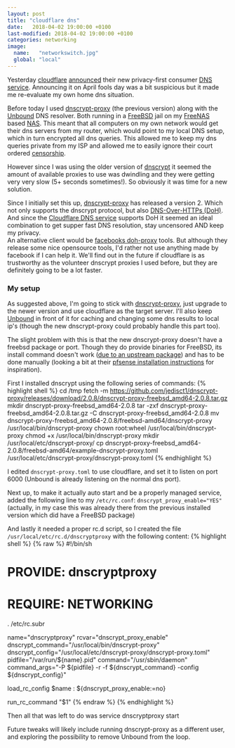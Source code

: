 ```yaml
---
layout: post
title: "cloudflare dns"
date:   2018-04-02 19:00:00 +0100
last-modified: 2018-04-02 19:00:00 +0100
categories: networking
image: 
  name:   "networkswitch.jpg"
  global: "local"
---
```

Yesterday [cloudflare](https://www.cloudflare.com/) [announced](https://blog.cloudflare.com/announcing-1111/) their new privacy-first consumer [DNS service](https://1.1.1.1/). Announcing it on April fools day was a bit suspicious but it made me re-evaluate my own home dns situation. 

Before today I used [dnscrypt-proxy](https://github.com/jedisct1/dnscrypt-proxy) (the previous version) along with the [Unbound](https://www.unbound.net/) DNS resolver. Both running in a [FreeBSD](https://www.freebsd.org/) jail on my [FreeNAS](http://www.freenas.org/) based [NAS](https://en.wikipedia.org/wiki/Network-attached_storage). This meant that all computers on my own network would get their dns servers from my router, which would point to my local DNS setup, which in turn encrypted all dns queries.
This allowed me to keep my dns queries private from my ISP and allowed me to easily ignore their court ordered [censorship](https://en.wikipedia.org/wiki/Countries_blocking_access_to_The_Pirate_Bay).

However since I was using the older version of [dnscrypt](https://dnscrypt.info/) it seemed the amount of available proxies to use was dwindling and they were getting very very slow (5+ seconds sometimes!). So obviously it was time for a new solution. 

Since I initially set this up, [dnscrypt-proxy](https://github.com/jedisct1/dnscrypt-proxy) has released a version 2. Which not only supports the dnscrypt protocol, but also [DNS-Over-HTTPs (DoH)](https://en.wikipedia.org/wiki/DNS_over_HTTPS). And since the [Cloudflare DNS service](https://1.1.1.1/) supports DoH it seemed an ideal combination to get supper fast DNS resolution, stay uncensored AND keep my privacy.  
An alternative client would be [facebooks doh-proxy](https://facebookexperimental.github.io/doh-proxy/) tools. But although they release some nice opensource tools, I'd rather not use anything made by facebook if I can help it. 
We'll find out in the future if cloudflare is as trustworthy as the volunteer dnscrypt proxies I used before, but they are definitely going to be a lot faster.

### My setup

As suggested above, I'm going to stick with [dnscrypt-proxy](https://github.com/jedisct1/dnscrypt-proxy), just upgrade to the newer version and use cloudflare as the target server. I'll also keep [Unbound](https://www.unbound.net/) in front of it for caching and changing some dns results to local ip's (though the new dnscrypt-proxy could probably handle this part too).

The slight problem with this is that the new dnscrypt-proxy doesn't have a freebsd package or port. Though they do provide binaries for FreeBSD, its install command doesn't work ([due to an upstream package](https://github.com/kardianos/service/issues/98)) and has to be done manually (looking a bit at their [pfsense installation instructions](https://github.com/jedisct1/dnscrypt-proxy/wiki/Installation-pfsense) for inspiration). 

First I installed dnscrypt using the following series of commands: 
{% highlight shell %}
cd /tmp
fetch -m https://github.com/jedisct1/dnscrypt-proxy/releases/download/2.0.8/dnscrypt-proxy-freebsd_amd64-2.0.8.tar.gz
mkdir dnscrypt-proxy-freebsd_amd64-2.0.8
tar -zxf dnscrypt-proxy-freebsd_amd64-2.0.8.tar.gz -C dnscrypt-proxy-freebsd_amd64-2.0.8
mv dnscrypt-proxy-freebsd_amd64-2.0.8/freebsd-amd64/dnscrypt-proxy /usr/local/bin/dnscrypt-proxy
chown root:wheel /usr/local/bin/dnscrypt-proxy
chmod +x /usr/local/bin/dnscrypt-proxy
mkdir /usr/local/etc/dnscrypt-proxy/
cp dnscrypt-proxy-freebsd_amd64-2.0.8/freebsd-amd64/example-dnscrypt-proxy.toml /usr/local/etc/dnscrypt-proxy/dnscrypt-proxy.toml
{% endhighlight %}

I edited ```dnscrypt-proxy.toml``` to use cloudflare, and set it to listen on port 6000 (Unbound is already listening on the normal dns port).

Next up, to make it actually auto start and be a properly managed service, added the following line to my ```/etc/rc.conf```: ```dnscrypt_proxy_enable="YES"``` (actually, in my case this was already there from the previous installed version which did have a FreeBSD package)

And lastly it needed a proper rc.d script, so I created the file ```/usr/local/etc/rc.d/dnscryptproxy``` with the following content:
{% highlight shell %}
{% raw %}
#!/bin/sh
#
# PROVIDE: dnscryptproxy
# REQUIRE: NETWORKING

. /etc/rc.subr

name="dnscryptproxy"
rcvar="dnscrypt_proxy_enable"
dnscrypt_command="/usr/local/bin/dnscrypt-proxy"
dnscrypt_config="/usr/local/etc/dnscrypt-proxy/dnscrypt-proxy.toml"
pidfile="/var/run/${name}.pid"
command="/usr/sbin/daemon"
command_args="-P ${pidfile} -r -f ${dnscrypt_command} -config ${dnscrypt_config}"

load_rc_config $name
: ${dnscrypt_proxy_enable:=no}

run_rc_command "$1"
{% endraw %}
{% endhighlight %}

Then all that was left to do was service dnscryptproxy start

Future tweaks will likely include running dnscrypt-proxy as a different user, and exploring the possibility to remove Unbound from the loop. 
